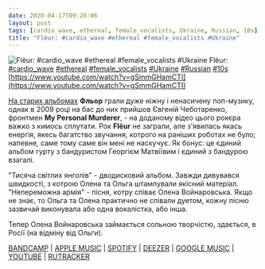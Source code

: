 ```yaml
---
date: 2020-04-17T09:28:06
layout: post
tags: [cardio_wave, ethereal, female_vocalists, Ukraine, Russian, 10s]
title: "Flёur: #cardio_wave #ethereal #female_vocalists #Ukraine"
---
```

![Flёur: #cardio_wave #ethereal #female_vocalists #Ukraine](https://i.ytimg.com/vi/gSmmGHamCTI/maxresdefault.jpg)
Flёur: [#cardio_wave](/tags/#cardio_wave) [#ethereal](/tags/#ethereal) [#female_vocalists](/tags/#female_vocalists) [#Ukraine](/tags/#Ukraine) [#Russian](/tags/#Russian) [#10s](/tags/#10s) [https://www.youtube.com/watch?v=gSmmGHamCTI](https://www.youtube.com/watch?v=gSmmGHamCTI)

[На старих альбомах](https://t.me/vast_space_unexplored/3034) **Фльор** грали дуже ніжну і ненасичену поп-музику, однак в 2009 році на бас до них прийшов Євгеній Чеботаренко, фронтмен **My Personal Murderer**, - на доданому відео цього рокєра важко з кимось сплутати. Рок **Flёur** не заграли, але з&#39;явилась якась енергія, якесь багатство звучання, котрого на раніших роботах не було; напевне, саме тому саме він мені не наскучує. Як бонус: це єдиний альбом гурту з бандуристом Георгієм Матвіївим і єдиний з бандурою взагалі.

&quot;Тисяча світлих янголів&quot; - дводисковий альбом. Завжди дивувався швидкості, з котрою Олена та Ольга штампували якісний матеріал. &quot;Непереможна армія&quot; - пісня, котру співає Олена Войнаровська. Якщо не знає, то Ольга та Олена практично не співали дуетом, кожну пісню зазвичай виконувала або одна вокалістка, або інша.

Тепер Олена Войнаровська займається сольною творчістю, здається, в Росії (на відміну від Ольги).

[BANDCAMP](https://fleur-music.bandcamp.com/album/thousand-angels-of-light) | [APPLE MUSIC](https://music.apple.com/us/album/%D1%82%D1%8B%D1%81%D1%8F%D1%87%D0%B0-%D1%81%D0%B2%D0%B5%D1%82%D0%BB%D1%8B%D1%85-%D0%B0%D0%BD%D0%B3%D0%B5%D0%BB%D0%BE%D0%B2/927896691) | [SPOTIFY](https://open.spotify.com/album/5AWg5JFizcp2akMUKZKM5l) | [DEEZER](https://www.deezer.com/album/8894193?utm_source=deezer&amp;utm_content=album-8894193&amp;utm_term=1601611822_1587104746&amp;utm_medium=web) | [GOOGLE MUSIC](https://play.google.com/music/m/Bnlqlkv6ajjqpoyfrjkefthgpxq?t=___-_Fleur) | [YOUTUBE](https://www.youtube.com/playlist?list=OLAK5uy_n07jU9BkevieVrkt8U0zry9Hh7r7O-s5M) | [RUTRACKER](https://rutracker.org/forum/viewtopic.php?t=399193)